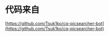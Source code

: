 # 代码来自

[https://github.com/Tsuk1ko/cq-picsearcher-bot](https://github.com/Tsuk1ko/cq-picsearcher-bot)
